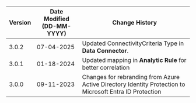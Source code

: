 | **Version** | **Date Modified (DD-MM-YYYY)** | **Change History**                                                 |
|-------------|--------------------------------|--------------------------------------------------------------------|
| 3.0.2       | 07-04-2025                     | Updated ConnectivityCriteria Type in **Data Connector**.				   |
| 3.0.1       | 01-18-2024                     | Updated mapping in **Analytic Rule** for better correlation   | 
| 3.0.0       | 09-11-2023                     | Changes for rebranding from Azure Active Directory Identity Protection to Microsoft Entra ID Protection   | 